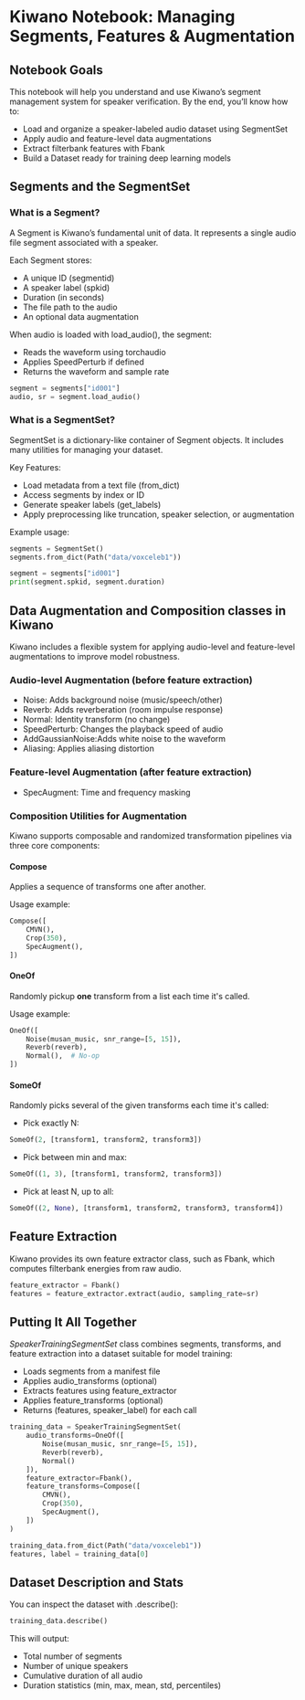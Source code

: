 # Kiwano Notebook: Managing Segments, Features & Augmentation

## Notebook Goals

This notebook will help you understand and use Kiwano’s segment management system for speaker verification. By the end, you’ll know how to:

- Load and organize a speaker-labeled audio dataset using SegmentSet
- Apply audio and feature-level data augmentations
- Extract filterbank features with Fbank
- Build a Dataset ready for training deep learning models


## Segments and the SegmentSet

### What is a Segment?

A Segment is Kiwano’s fundamental unit of data. It represents a single audio file segment associated with a speaker.

Each Segment stores:

- A unique ID (segmentid)
- A speaker label (spkid)
- Duration (in seconds)
- The file path to the audio
- An optional data augmentation

When audio is loaded with load_audio(), the segment:

- Reads the waveform using torchaudio
- Applies SpeedPerturb if defined
- Returns the waveform and sample rate

```python
segment = segments["id001"]
audio, sr = segment.load_audio()
```

### What is a SegmentSet?

SegmentSet is a dictionary-like container of Segment objects. It includes many utilities for managing your dataset.

Key Features:

- Load metadata from a text file (from_dict)
- Access segments by index or ID
- Generate speaker labels (get_labels)
- Apply preprocessing like truncation, speaker selection, or augmentation

Example usage:

```python
segments = SegmentSet()
segments.from_dict(Path("data/voxceleb1"))

segment = segments["id001"]
print(segment.spkid, segment.duration)
```

## Data Augmentation and Composition classes in Kiwano

Kiwano includes a flexible system for applying audio-level and feature-level augmentations to improve model robustness.


### Audio-level Augmentation (before feature extraction)

- Noise: Adds background noise (music/speech/other)
- Reverb: Adds reverberation (room impulse response)
- Normal:	Identity transform (no change)
- SpeedPerturb: Changes the playback speed of audio
- AddGaussianNoise:Adds white noise to the waveform
- Aliasing: Applies aliasing distortion

### Feature-level Augmentation (after feature extraction)

- SpecAugment: Time and frequency masking


### Composition Utilities for Augmentation


Kiwano supports composable and randomized transformation pipelines via three core components:


#### Compose

Applies a sequence of transforms one after another.

Usage example:
```python
Compose([
    CMVN(),
    Crop(350),
    SpecAugment(),
])
```

#### OneOf

Randomly pickup **one** transform from a list each time it's called.

Usage example:
```python
OneOf([
    Noise(musan_music, snr_range=[5, 15]),
    Reverb(reverb),
    Normal(),  # No-op
])
```

#### SomeOf

Randomly picks several of the given transforms each time it's called:

- Pick exactly N:

```python
SomeOf(2, [transform1, transform2, transform3])
```

- Pick between min and max:

```python
SomeOf((1, 3), [transform1, transform2, transform3])
```

- Pick at least N, up to all:

```python
SomeOf((2, None), [transform1, transform2, transform3, transform4])
```


## Feature Extraction

Kiwano provides its own feature extractor class, such as Fbank, which computes filterbank energies from raw audio.

```python
feature_extractor = Fbank()
features = feature_extractor.extract(audio, sampling_rate=sr)
```

## Putting It All Together


_SpeakerTrainingSegmentSet_ class combines segments, transforms, and feature extraction into a dataset suitable for model training:
- Loads segments from a manifest file
- Applies audio_transforms (optional)
- Extracts features using feature_extractor
- Applies feature_transforms (optional)
- Returns (features, speaker_label) for each call

```python
training_data = SpeakerTrainingSegmentSet(
    audio_transforms=OneOf([
        Noise(musan_music, snr_range=[5, 15]),
        Reverb(reverb),
        Normal()
    ]),
    feature_extractor=Fbank(),
    feature_transforms=Compose([
        CMVN(),
        Crop(350),
        SpecAugment(),
    ])
)

training_data.from_dict(Path("data/voxceleb1"))
features, label = training_data[0]
```



## Dataset Description and Stats

You can inspect the dataset with .describe():


```python
training_data.describe()
```

This will output:
- Total number of segments
- Number of unique speakers
- Cumulative duration of all audio
- Duration statistics (min, max, mean, std, percentiles)
